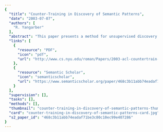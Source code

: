 ```yaml
---
{
  "title": "Counter-Training in Discovery of Semantic Patterns",
  "date": "2003-07-07",
  "authors": [
    "R. Yangarber"
  ],
  "abstract": "This paper presents a method for unsupervised discovery of semantic patterns. Semantic patterns are useful for a variety of text understanding tasks, in particular for locating events in text for information extraction. The method builds upon previously described approaches to iterative unsupervised pattern acquisition. One common characteristic of prior approaches is that the output of the algorithm is a continuous stream of patterns, with gradually degrading precision.Our method differs from the previous pattern acquisition algorithms in that it introduces competition among several scenarios simultaneously. This provides natural stopping criteria for the unsupervised learners, while maintaining good precision levels at termination. We discuss the results of experiments with several scenarios, and examine different aspects of the new procedure.",
  "links": [
    {
      "resource": "PDF",
      "icon": "pdf",
      "url": "http://www.cs.nyu.edu/roman/Papers/2003-acl-countertrain-web.pdf"
    },
    {
      "resource": "Semantic Scholar",
      "icon": "semanticscholar",
      "url": "https://www.semanticscholar.org/paper/468c3b11abb74eadaf71be3c80c10ec99e407286"
    }
  ],
  "supervision": [],
  "tasks": [],
  "methods": [],
  "thumbnail": "counter-training-in-discovery-of-semantic-patterns-thumb.jpg",
  "card": "counter-training-in-discovery-of-semantic-patterns-card.jpg",
  "s2_paper_id": "468c3b11abb74eadaf71be3c80c10ec99e407286"
}
---
```


